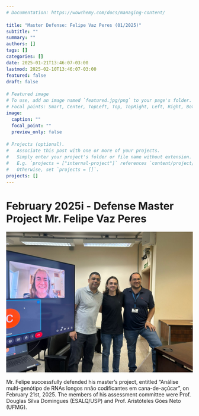 ```yaml
---
# Documentation: https://wowchemy.com/docs/managing-content/

title: "Master Defense: Felipe Vaz Peres (01/2025)"
subtitle: ""
summary: ""
authors: []
tags: []
categories: []
date: 2025-01-21T13:46:07-03:00
lastmod: 2025-02-10T13:46:07-03:00
featured: false
draft: false

# Featured image
# To use, add an image named `featured.jpg/png` to your page's folder.
# Focal points: Smart, Center, TopLeft, Top, TopRight, Left, Right, BottomLeft, Bottom, BottomRight.
image:
  caption: ""
  focal_point: ""
  preview_only: false

# Projects (optional).
#   Associate this post with one or more of your projects.
#   Simply enter your project's folder or file name without extension.
#   E.g. `projects = ["internal-project"]` references `content/project/deep-learning/index.md`.
#   Otherwise, set `projects = []`.
projects: []
---
```

# February 2025i - Defense Master Project Mr. Felipe Vaz Peres

![Defesa Felipe - 21-01-2025](BCES_2025_01_DefesaMestrado_FVP.jpeg "Defesa Felipe - 21-01-2025")


Mr. Felipe successfully defended his master’s project, entitled “Análise multi-genótipo de RNAs longos nnão codificantes em cana-de-açúcar”, on February 21st, 2025. The members of his assessment committee were Prof. Douglas Silva Domingues (ESALQ/USP) and Prof. Aristóteles Góes Neto (UFMG).
